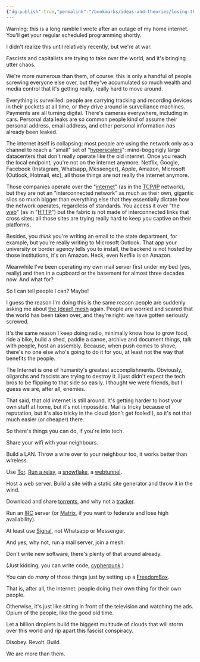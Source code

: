 ```yaml
---
{"dg-publish":true,"permalink":"/bookmarks/ideas-and-theories/losing-the-war-for-the-free-internet/","tags":["theory","freedom","internet","hacker","behavior"]}
---
```


Warning: this is a long ramble I wrote after an outage of my home internet. You'll get your regular scheduled programming shortly.

I didn't realize this until relatively recently, but we're at war.

Fascists and capitalists are trying to take over the world, and it's bringing utter chaos.

We're more numerous than them, of course: this is only a handful of people screwing everyone else over, but they've accumulated so much wealth and media control that it's getting really, really hard to move around.

Everything is surveilled: people are carrying tracking and recording devices in their pockets at all time, or they drive around in surveillance machines. Payments are all turning digital. There's cameras everywhere, including in cars. Personal data leaks are so common people kind of assume their personal address, email address, and other personal information _has_ already been leaked.

The internet itself is collapsing: most people are using the network only as a channel to reach a "small" set of "[hyperscalers](https://en.wikipedia.org/wiki/Hyperscale_computing)": mind-boggingly large datacenters that don't really operate like the old internet. Once you reach the local endpoint, you're not on the internet anymore. Netflix, Google, Facebook (Instagram, Whatsapp, Messenger), Apple, Amazon, Microsoft (Outlook, Hotmail, etc), all those things are not really the internet anymore.

Those companies operate over the "[internet](https://en.wikipedia.org/wiki/Internet)" (as in the [TCP/IP](https://en.wikipedia.org/wiki/Internet_protocol_suite) network), but they are not an "interconnected network" as much as their own, gigantic silos so much bigger than everything else that they essentially dictate how the network operates, regardless of standards. You access it over "the [web](https://en.wikipedia.org/wiki/World_Wide_Web)" (as in "[HTTP](https://en.wikipedia.org/wiki/HTTP)") but the fabric is not made of interconnected links that cross sites: all those sites are trying really hard to keep you captive on their platforms.

Besides, you _think_ you're writing an email to the state department, for example, but you're really writing to Microsoft Outlook. That app your university or border agency tells you to install, the backend is not hosted by those institutions, it's on Amazon. Heck, even Netflix is on Amazon.

Meanwhile I've been operating my own mail server first under my bed (yes, really) and then in a cupboard or the basement for almost three decades now. And what for?

So I can tell people I can? Maybe!

I guess the reason I'm doing this is the same reason people are suddenly asking me about [the (dead) mesh](https://wiki.reseaulibre.ca/) again. People are worried and scared that the world has been taken over, and they're right: we have gotten seriously screwed.

It's the same reason I keep doing radio, minimally know how to grow food, ride a bike, build a shed, paddle a canoe, archive and document things, talk with people, host an assembly. Because, when push comes to shove, there's no one else who's going to do it for you, at least not the way that benefits the people.

The Internet is one of humanity's greatest accomplishments. Obviously, oligarchs and fascists are trying to destroy it. I just didn't expect the tech bros to be flipping to that side so easily. I thought we were friends, but I guess we are, after all, enemies.

That said, that old internet is still around. It's getting harder to host your own stuff at home, but it's not impossible. Mail is tricky because of reputation, but it's also tricky in the cloud (don't get fooled!), so it's not that much easier (or cheaper) there.

So there's things you can do, if you're into tech.

Share your wifi with your neighbours.

Build a LAN. Throw a wire over to your neighbour too, it works better than wireless.

Use [Tor](https://www.torproject.org/). [Run a relay](https://community.torproject.org/relay/), a [snowflake](https://snowflake.torproject.org/), a [webtunnel](https://blog.torproject.org/call-for-webtunnel-bridges/).

Host a web server. Build a site with a static site generator and throw it in the wind.

Download and share [torrents](https://en.wikipedia.org/wiki/BitTorrent), and why not a [tracker](https://en.wikipedia.org/wiki/BitTorrent_tracker).

Run an [IRC](https://en.wikipedia.org/wiki/IRC) server (or [Matrix](https://anarc.at/blog/2022-06-17-matrix-notes/), if you want to federate and lose high availability).

At least use [Signal](https://signal.org/), not Whatsapp or Messenger.

And yes, why not, run a mail server, join a mesh.

Don't write new software, there's plenty of that around already.

(Just kidding, you can write code, [cypherpunk](https://en.wikipedia.org/wiki/Cypherpunk).)

You can do _many_ of those things just by setting up a [FreedomBox](https://www.freedombox.org/).

That is, after all, the internet: people doing their own thing for their own people.

Otherwise, it's just like sitting in front of the television and watching the ads. Opium of the people, like the good old time.

Let a billion droplets build the biggest multitude of clouds that will storm over this world and rip apart this fascist conspiracy.

Disobey. Revolt. Build.

We are more than them.